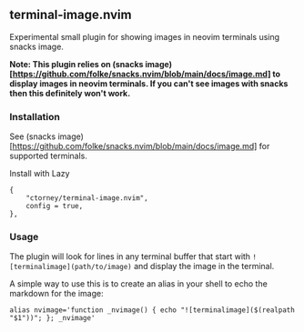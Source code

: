 ## terminal-image.nvim

Experimental small plugin for showing images in neovim terminals using snacks image.

**Note: This plugin relies on (snacks image)[https://github.com/folke/snacks.nvim/blob/main/docs/image.md] to display images in neovim terminals. If you can't see images with snacks then this definitely won't work.**

### Installation

See (snacks image)[https://github.com/folke/snacks.nvim/blob/main/docs/image.md] for supported terminals.

Install with Lazy

```
{
    "ctorney/terminal-image.nvim",
    config = true,
},
```

### Usage

The plugin will look for lines in any terminal buffer that start with `![terminalimage](path/to/image)` and display the image in the terminal.

A simple way to use this is to create an alias in your shell to echo the markdown for the image:
```
alias nvimage='function _nvimage() { echo "![terminalimage]($(realpath "$1"))"; }; _nvimage'
```
